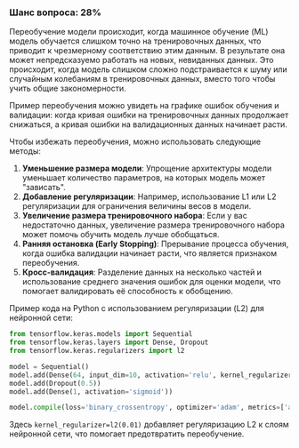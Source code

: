 ### Шанс вопроса: 28%

Переобучение модели происходит, когда машинное обучение (ML) модель обучается слишком точно на тренировочных данных, что приводит к чрезмерному соответствию этим данным. В результате она может непредсказуемо работать на новых, невиданных данных. Это происходит, когда модель слишком сложно подстраивается к шуму или случайным колебаниям в тренировочных данных, вместо того чтобы учить общие закономерности.

Пример переобучения можно увидеть на графике ошибок обучения и валидации: когда кривая ошибки на тренировочных данных продолжает снижаться, а кривая ошибки на валидационных данных начинает расти.

Чтобы избежать переобучения, можно использовать следующие методы:
1. **Уменьшение размера модели**: Упрощение архитектуры модели уменьшает количество параметров, на которых модель может "зависать".
2. **Добавление регуляризации**: Например, использование L1 или L2 регуляризации для ограничения величины весов в модели.
3. **Увеличение размера тренировочного набора**: Если у вас недостаточно данных, увеличение размера тренировочного набора может помочь обучить модель лучше обобщаться.
4. **Ранняя остановка (Early Stopping)**: Прерывание процесса обучения, когда ошибка валидации начинает расти, что является признаком переобучения.
5. **Кросс-валидация**: Разделение данных на несколько частей и использование среднего значения ошибок для оценки модели, что помогает валидировать её способность к обобщению.

Пример кода на Python с использованием регуляризации (L2) для нейронной сети:
```python
from tensorflow.keras.models import Sequential
from tensorflow.keras.layers import Dense, Dropout
from tensorflow.keras.regularizers import l2

model = Sequential()
model.add(Dense(64, input_dim=10, activation='relu', kernel_regularizer=l2(0.01)))
model.add(Dropout(0.5))
model.add(Dense(1, activation='sigmoid'))

model.compile(loss='binary_crossentropy', optimizer='adam', metrics=['accuracy'])
```
Здесь `kernel_regularizer=l2(0.01)` добавляет регуляризацию L2 к слоям нейронной сети, что помогает предотвратить переобучение.